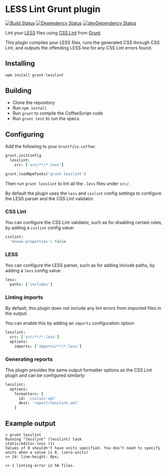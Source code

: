# LESS Lint Grunt plugin
[![Build Status](https://travis-ci.org/kevinsawicki/grunt-lesslint.png)](https://travis-ci.org/kevinsawicki/grunt-lesslint) [![Dependency Status](https://david-dm.org/kevinsawicki/grunt-lesslint.png?theme=shields.io)](https://david-dm.org/kevinsawicki/grunt-lesslint) [![devDependency Status](https://david-dm.org/kevinsawicki/grunt-lesslint/dev-status.png?theme=shields.io)](https://david-dm.org/kevinsawicki/grunt-lesslint#info=devDependencies)

Lint your [LESS](http://lesscss.org/) files using
[CSS Lint](http://csslint.net/) from [Grunt](http://gruntjs.com/).

This plugin compiles your LESS files, runs the generated CSS through CSS Lint,
and outputs the offending LESS line for any CSS Lint errors found.

## Installing

```sh
npm install grunt-lesslint
```

## Building
  * Clone the repository
  * Run `npm install`
  * Run `grunt` to compile the CoffeeScript code
  * Run `grunt test` to run the specs

## Configuring

Add the following to your `Gruntfile.coffee`:

```coffeescript
grunt.initConfig
  lesslint:
    src: ['src/**/*.less']

grunt.loadNpmTasks('grunt-lesslint')
```

Then run `grunt lesslint` to lint all the `.less` files under `src/`.

By default the plugin uses the `less` and `csslint` config settings to
configure the LESS parser and the CSS Lint validator.

### CSS Lint

You can configure the CSS Lint validator, such as for disabling certain rules,
by adding a `csslint` config value:

```coffeescript
csslint:
  'known-properties': false
```

### LESS

You can configure the LESS parser, such as for adding include paths,
by adding a `less` config value:

```coffeescript
less:
  paths: ['includes']
```

### Linting imports

By default, this plugin does not include any lint errors from imported files
in the output.

You can enable this by adding an `imports` configuration option:

```coffeescript
lesslint:
  src: ['src/**/*.less']
  options:
    imports: ['imports/**/*.less']
```

### Generating reports

This plugin provides the same output formatter options as the CSS Lint plugin
and can be configured similarly:

```coffeescript
lesslint:
  options:
    formatters: [
      id: 'csslint-xml'
      dest: 'report/lesslint.xml'
    ]
```

## Example output

```
> grunt lesslint
Running "lesslint" (lesslint) task
static/editor.less (1)
Values of 0 shouldn't have units specified. You don't need to specify units when a value is 0. (zero-units)
>> 14: line-height: 0px;

>> 1 linting error in 56 files.
```
